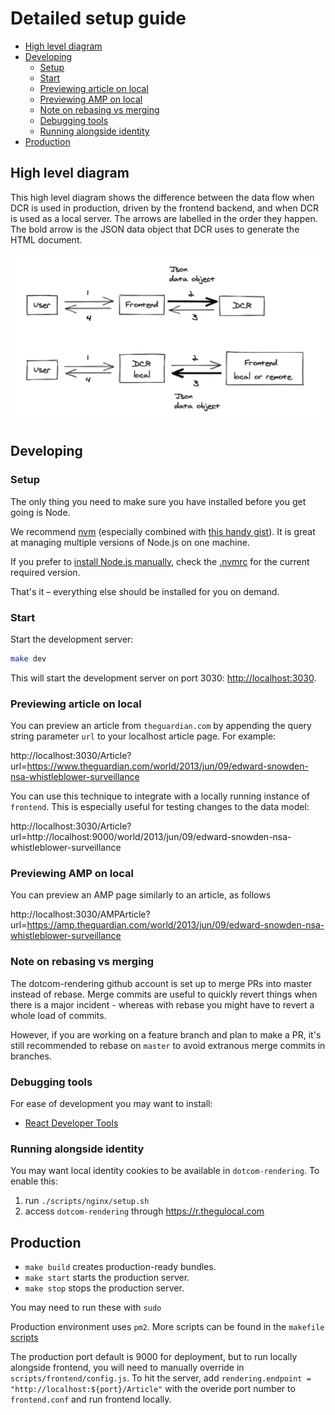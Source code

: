 # Detailed setup guide

<!-- START doctoc generated TOC please keep comment here to allow auto update -->
<!-- DON'T EDIT THIS SECTION, INSTEAD RE-RUN doctoc TO UPDATE -->
<!-- Automatically created with yarn run createtoc and on push hook -->

- [High level diagram](#high-level-diagram)
- [Developing](#developing)
  - [Setup](#setup)
  - [Start](#start)
  - [Previewing article on local](#previewing-article-on-local)
  - [Previewing AMP on local](#previewing-amp-on-local)
  - [Note on rebasing vs merging](#note-on-rebasing-vs-merging)
  - [Debugging tools](#debugging-tools)
  - [Running alongside identity](#running-alongside-identity)
- [Production](#production)

<!-- END doctoc generated TOC please keep comment here to allow auto update -->

## High level diagram

This high level diagram shows the difference between the data flow when DCR is used in production, driven by the frontend backend, and when DCR is used as a local server. The arrows are labelled in the order they happen. The bold arrow is the JSON data object that DCR uses to generate the HTML document.

![](detailed-setup-guide-pics/high-level-diagram.png)

## Developing

### Setup

The only thing you need to make sure you have installed before you get going is Node.

We recommend [nvm](https://github.com/creationix/nvm) (especially combined with [this handy gist](https://gist.github.com/sndrs/5940e9e8a3f506b287233ed65365befb)). It is great at managing multiple versions of Node.js on one machine.

If you prefer to [install Node.js manually](https://nodejs.org),
check the [.nvmrc](https://github.com/guardian/dotcom-rendering/blob/master/.nvmrc) for the current required version.

That's it – everything else should be installed for you on demand.

### Start

Start the development server:

```bash
make dev
```

This will start the development server on port 3030: [http://localhost:3030](http://localhost:3030).

### Previewing article on local

You can preview an article from `theguardian.com` by appending the query string parameter `url` to your localhost article page. For example:

http://localhost:3030/Article?url=https://www.theguardian.com/world/2013/jun/09/edward-snowden-nsa-whistleblower-surveillance

You can use this technique to integrate with a locally running instance of `frontend`. This is especially useful for testing changes to the data model:

http://localhost:3030/Article?url=http://localhost:9000/world/2013/jun/09/edward-snowden-nsa-whistleblower-surveillance

### Previewing AMP on local

You can preview an AMP page similarly to an article, as follows

http://localhost:3030/AMPArticle?url=https://amp.theguardian.com/world/2013/jun/09/edward-snowden-nsa-whistleblower-surveillance

### Note on rebasing vs merging

The dotcom-rendering github account is set up to merge PRs into master instead of rebase. Merge commits are useful to quickly revert things when there is a major incident - whereas with rebase you might have to revert a whole load of commits.

However, if you are working on a feature branch and plan to make a PR, it's still recommended to rebase on `master` to avoid extranous merge commits in branches.

### Debugging tools

For ease of development you may want to install:

-   [React Developer Tools](https://github.com/facebook/react-devtools)

### Running alongside identity

You may want local identity cookies to be available in `dotcom-rendering`. To enable this:

1. run `./scripts/nginx/setup.sh`
1. access `dotcom-rendering` through https://r.thegulocal.com

## Production

-   `make build` creates production-ready bundles.
-   `make start` starts the production server.
-   `make stop` stops the production server.

You may need to run these with `sudo`

Production environment uses `pm2`. More scripts can be found in the `makefile` [scripts](https://github.com/guardian/dotcom-rendering/blob/e2c020f7e0ed24751ea729eec93f1271d37e3b50/makefile#L31)

The production port default is 9000 for deployment, but to run locally alongside frontend, you will need to manually override in `scripts/frontend/config.js`. To hit the server, add `rendering.endpoint = "http://localhost:${port}/Article"` with the overide port number to `frontend.conf` and run frontend locally.
